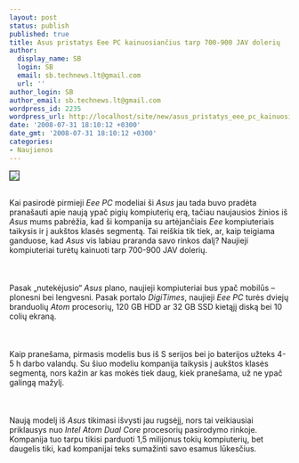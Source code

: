 ```yaml
---
layout: post
status: publish
published: true
title: Asus pristatys Eee PC kainuosiančius tarp 700-900 JAV dolerių
author:
  display_name: SB
  login: SB
  email: sb.technews.lt@gmail.com
  url: ''
author_login: SB
author_email: sb.technews.lt@gmail.com
wordpress_id: 2235
wordpress_url: http://localhost/site/new/asus_pristatys_eee_pc_kainuosiancius_tarp_700_900_jav_doleriu/
date: '2008-07-31 18:10:12 +0300'
date_gmt: '2008-07-31 18:10:12 +0300'
categories:
- Naujienos
---
```

<div class="imgright"><img src="http://tbn0.google.com/images?q=tbn:1ZkIRfaCTgpkVM:http://gizmodo.com/assets/resources/2008/05/480_asus_eeepc1001-white.jpg" border="1"></div>
<p><br>Kai pasirodė pirmieji <i>Eee PC</i> modeliai ši <i>Asus</i> jau tada buvo pradėta pranašauti apie naują ypač pigių kompiuterių erą, tačiau naujausios žinios iš <i>Asus</i> mums pabrėžia, kad ši kompanija su artėjančiais <i>Eee</i> kompiuteriais taikysis ir į aukštos klasės segmentą. Tai reiškia tik tiek, ar, kaip teigiama ganduose, kad <i>Asus</i> vis labiau praranda savo rinkos dalį? Naujieji kompiuteriai turėtų kainuoti tarp 700-900 JAV dolerių.<br />
<br><br />
<br>Pasak „nutekėjusio“ <i>Asus</i> plano, naujieji kompiuteriai bus ypač mobilūs – plonesni bei lengvesni. Pasak portalo <i>DigiTimes</i>, naujieji <i>Eee PC</i> turės dviejų branduolių <i>Atom</i> procesorių, 120 GB HDD ar 32 GB SSD kietąjį diską bei 10 colių ekraną.<br />
<br><br />
<br>Kaip pranešama, pirmasis modelis bus iš S serijos bei jo baterijos užteks 4-5 h darbo valandų. Su šiuo modeliu kompanija taikysis į aukštos klasės segmentą, nors kažin ar kas mokės tiek daug, kiek pranešama, už ne ypač galingą mažylį.<br />
<br><br />
<br>Naują modelį iš <i>Asus</i> tikimasi išvysti jau rugsėjį, nors tai veikiausiai priklausys nuo <i>Intel Atom Dual Core</i> procesorių pasirodymo rinkoje. Kompanija tuo tarpu tikisi parduoti 1,5 milijonus tokių kompiuterių, bet daugelis tiki, kad kompanijai teks sumažinti savo esamus lūkesčius.<br />
<br><br />
<br><br />
<br></p>
